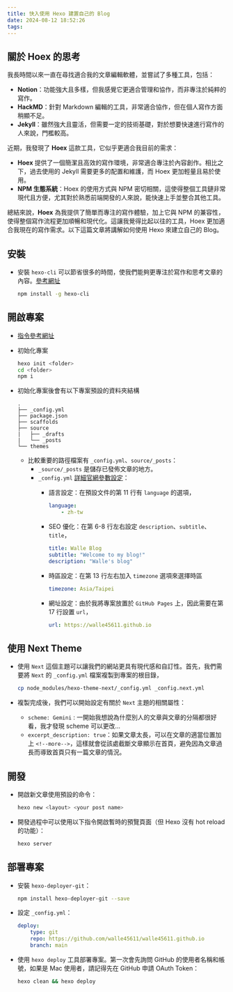```yaml
---
title: 快入使用 Hexo 建置自己的 Blog
date: 2024-08-12 18:52:26
tags:
---
```


## 關於 Hoex 的思考

我長時間以來一直在尋找適合我的文章編輯軟體，並嘗試了多種工具，包括：

- **Notion**：功能強大且多樣，但我感覺它更適合管理和協作，而非專注於純粹的寫作。
- **HackMD**：針對 Markdown 編輯的工具，非常適合協作，但在個人寫作方面稍顯不足。
- **Jekyll**：雖然強大且靈活，但需要一定的技術基礎，對於想要快速進行寫作的人來說，門檻較高。

近期，我發現了 **Hoex** 這款工具，它似乎更適合我目前的需求：

- **Hoex** 提供了一個簡潔且高效的寫作環境，非常適合專注於內容創作。相比之下，過去使用的 Jekyll 需要更多的配置和維護，而 Hoex 更加輕量且易於使用。
- **NPM 生態系統**：Hoex 的使用方式與 NPM 密切相關，這使得整個工具鏈非常現代且方便，尤其對於熟悉前端開發的人來說，能快速上手並整合其他工具。

<!-- more -->

總結來說，**Hoex** 為我提供了簡單而專注的寫作體驗，加上它與 NPM 的兼容性，使得整個寫作流程更加順暢和現代化。這讓我覺得比起以往的工具，Hoex 更加適合我現在的寫作需求。以下這篇文章將講解如何使用 Hexo 來建立自己的 Blog。


## 安裝

- 安裝 `hexo-cli` 可以節省很多的時間，使我們能夠更專注於寫作和思考文章的內容。[參考網址](https://hexo.io/docs/)

    ```bash
    npm install -g hexo-cli
    ```

## 開啟專案

- [指令參考網址](https://hexo.io/docs/commands)

- 初始化專案
  
    ```bash
    hexo init <folder>
    cd <folder>
    npm i 
    ```

- 初始化專案後會有以下專案預設的資料夾結構
  
    ```text
    .
    ├── _config.yml
    ├── package.json
    ├── scaffolds
    ├── source
    |   ├── _drafts
    |   └── _posts
    └── themes
    ```

  - 比較重要的路徑檔案有 `_config.yml`、`source/_posts`：
    - `_source/_posts` 是儲存已發佈文章的地方。
    - `_config.yml` [詳細官網參數設定](https://hexo.io/zh-cn/docs/configuration)：
      - 語言設定：在預設文件的第 11 行有 `language` 的選項，

        ```yml
        language:
            - zh-tw  
        ```

      - SEO 優化：在第 6-8 行左右設定 `description`、`subtitle`、`title`，

        ```yml
        title: Walle Blog
        subtitle: "Welcome to my blog!"
        description: "Walle's blog"
        ```

      - 時區設定：在第 13 行左右加入 `timezone` 選項來選擇時區
  
        ```yml
        timezone: Asia/Taipei
        ```

      - 網址設定：由於我將專案放置於 `GitHub Pages` 上，因此需要在第 17 行設置 `url`，

        ```yml
        url: https://walle45611.github.io
        ```

## 使用 Next Theme

- 使用 `Next` 這個主題可以讓我們的網站更具有現代感和自訂性。首先，我們需要將 `Next` 的 `_config.yml` 檔案複製到專案的根目錄，

    ```bash
    cp node_modules/hexo-theme-next/_config.yml _config.next.yml
    ```

- 複製完成後，我們可以開始設定有關於 `Next` 主題的相關屬性：
  - `scheme: Gemini` : 一開始我想說為什麼別人的文章與文章的分隔都很好看，我才發現 scheme 可以更改...
  - `excerpt_description: true`：如果文章太長，可以在文章的適當位置加上 `<!--more-->`，這樣就會從該處截斷文章顯示在首頁，避免因為文章過長而導致首頁只有一篇文章的情況。

## 開發

- 開啟新文章使用預設的命令：

    ```bash
    hexo new <layout> <your post name>
    ```

- 開發過程中可以使用以下指令開啟暫時的預覽頁面（但 Hexo 沒有 hot reload 的功能）：

    ```bash
    hexo server
    ```

## 部署專案

- 安裝 `hexo-deployer-git`：

    ```bash
    npm install hexo-deployer-git --save
    ```

- 設定 `_config.yml`：

    ```yml
    deploy:
        type: git
        repo: https://github.com/walle45611/walle45611.github.io
        branch: main
    ```

- 使用 `hexo deploy` 工具部署專案。第一次會先詢問 GitHub 的使用者名稱和帳號，如果是 Mac 使用者，請記得先在 GitHub 申請 OAuth Token：

    ```bash
    hexo clean && hexo deploy
    ```
